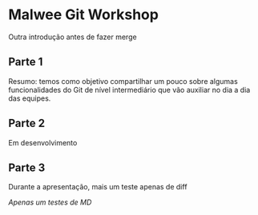 # Malwee Git Workshop

Outra introdução antes de fazer merge

## Parte 1

Resumo: temos como objetivo compartilhar um pouco sobre algumas funcionalidades do Git de nível intermediário que vão auxiliar no dia a dia das equipes.

## Parte 2

Em desenvolvimento

## Parte 3

Durante a apresentação, mais um teste apenas de diff

_Apenas um testes de MD_
